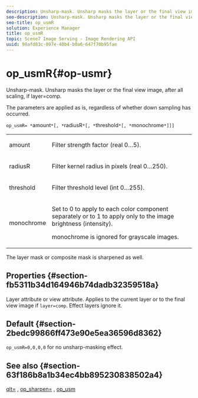 ```yaml
---
description: Unsharp-mask. Unsharp masks the layer or the final view image, after all scaling, if layer=comp.
seo-description: Unsharp-mask. Unsharp masks the layer or the final view image, after all scaling, if layer=comp.
seo-title: op_usmR
solution: Experience Manager
title: op_usmR
topic: Scene7 Image Serving - Image Rendering API
uuid: 98afd83c-097e-40b4-b0a6-647f70b95fae
---
```


# op_usmR{#op-usmr}

Unsharp-mask. Unsharp masks the layer or the final view image, after all scaling, if layer=comp.

The parameters are applied as is, regardless of whether down sampling has occurred.

`op_usmR= *`amount`*[, *`radiusR`*[, *`threshold`*[, *`monochrome`*]]]`

<table id="simpletable_0697E3BCB45F41C494D93A6017ADD2BF"> 
 <tr class="strow"> 
  <td class="stentry"> <p><span class="codeph"><span class="varname"> amount</span></span> </p></td> 
  <td class="stentry"> <p>Filter strength factor (real 0…5). </p></td> 
 </tr> 
 <tr class="strow"> 
  <td class="stentry"> <p><span class="codeph"><span class="varname"> radiusR</span></span> </p></td> 
  <td class="stentry"> <p>Filter kernel radius in pixels (real 0…250). </p></td> 
 </tr> 
 <tr class="strow"> 
  <td class="stentry"> <p><span class="codeph"><span class="varname"> threshold</span></span> </p></td> 
  <td class="stentry"> <p>Filter threshold level (int 0…255). </p></td> 
 </tr> 
 <tr class="strow"> 
  <td class="stentry"> <p><span class="codeph"><span class="varname"> monochrome</span></span> </p></td> 
  <td class="stentry"> <p>Set to 0 to apply to each color component separately or to 1 to apply only to the image brightness (intensity). </p> <p><span class="codeph"> <span class="varname"> monochrome</span></span> is ignored for grayscale images. </p> </td> 
 </tr> 
</table>

The layer mask or composite mask is sharpened as well.

## Properties {#section-fb5311b34d164946b74dadb32359518a}

Layer attribute or view attribute. Applies to the current layer or to the final view image if `layer=comp`. Effect layers ignore it.

## Default {#section-2bedc99866ff473e90e5ea36596d8362}

`op_usmR=0,0,0,0` for no unsharp-masking effect.

## See also {#section-63f186b8a1b34ec4bb895230838502a4}

[qlt=](../../../../../is-api/http-ref/image-serving-api-ref/c-http-protocol-reference/c-command-reference/r-is-http-qlt.md#reference-f69ed0758c784b0385d979820546d352) , [op_sharpen=](../../../../../is-api/http-ref/image-serving-api-ref/c-http-protocol-reference/c-command-reference/r-op-sharpen.md#reference-c32573230c6140f883efdaa201ea8541) , [op_usm](../../../../../is-api/http-ref/image-serving-api-ref/c-http-protocol-reference/c-command-reference/r-op-usm.md#reference-51ac75adadfe4346ab60953192d0a1aa) 
